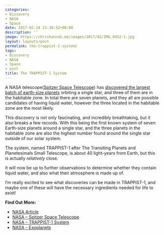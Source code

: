 ```yaml
---
categories:
- Discovery
- NASA
- Space
date: 2017-02-24 23:30:52+00:00
description: ''
image: https://chrishannah.me/images/2017/02/IMG_0452-1.jpg
layout: layouts/post
permalink: the-trappist-1-system/
tags:
- Discovery
- NASA
- Space
- post
title: The TRAPPIST-1 System
---
```


<div class="kg-card-markdown">
<p>A NASA telescope(<a href="https://en.wikipedia.org/wiki/Spitzer_Space_Telescope">Spitzer Space Telescope</a>) has <a href="https://www.nasa.gov/press-release/nasa-telescope-reveals-largest-batch-of-earth-size-habitable-zone-planets-around">discovered the largest batch of earth-size planets</a> orbiting a single star, and three of them are in the habitable zone. In total there are seven planets, and they all are possible candidates of having liquid water, however the three located in the habitable zone are the most likely.</p>
<p>This discovery is not only fascinating, and incredibly breathtaking, but it also breaks a few records. With this being the first known system of seven Earth-size planets around a single star, and the three planets in the habitable zone are also the highest number found around the single star outside of our solar system.</p>
<p>The system, named TRAPPIST-1 after The Transiting Planets and Planetesimals Small Telescope, is about 40 light-years from Earth, but this is actually <em>relatively</em> close.</p>
<p>It will now be up to further observations to determine whether they contain liquid water, and also what their atmosphere is made up of.</p>
<p>I’m really excited to see what discoveries can be made in TRAPPIST-1, and maybe one of these will have the necessary ingredients needed for life to exist!</p>
<p><strong>Find Out More:</strong></p>
<ul>
<li><a href="https://www.nasa.gov/press-release/nasa-telescope-reveals-largest-batch-of-earth-size-habitable-zone-planets-around">NASA Article</a></li>
<li><a href="https://www.nasa.gov/spitzer">NASA &#8211; Spitzer Space Telescope</a></li>
<li><a href="https://exoplanets.nasa.gov/trappist1/">NASA &#8211; TRAPPIST-1 System</a></li>
<li><a href="https://www.nasa.gov/exoplanets">NASA &#8211; Exoplanets</a></li>
</ul>
</div>
